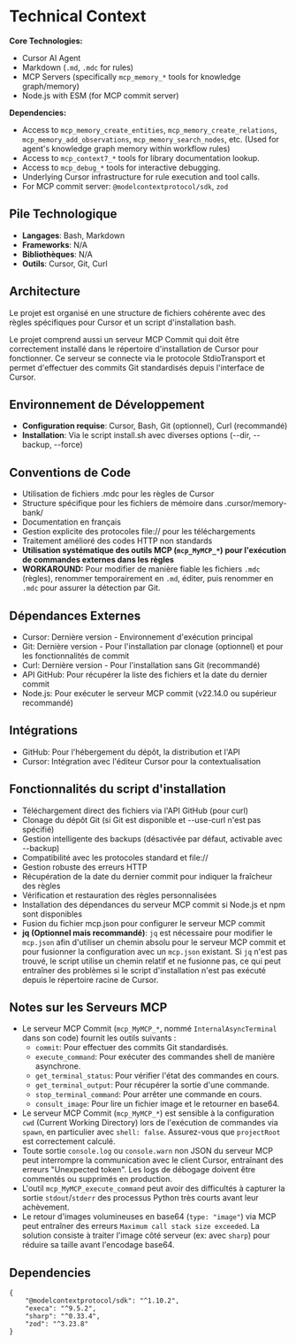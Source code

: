 # Technical Context

**Core Technologies:**
- Cursor AI Agent
- Markdown (`.md`, `.mdc` for rules)
- MCP Servers (specifically `mcp_memory_*` tools for knowledge graph/memory)
- Node.js with ESM (for MCP commit server)

**Dependencies:**
- Access to `mcp_memory_create_entities`, `mcp_memory_create_relations`, `mcp_memory_add_observations`, `mcp_memory_search_nodes`, etc. (Used for agent's knowledge graph memory within workflow rules)
- Access to `mcp_context7_*` tools for library documentation lookup.
- Access to `mcp_debug_*` tools for interactive debugging.
- Underlying Cursor infrastructure for rule execution and tool calls.
- For MCP commit server: `@modelcontextprotocol/sdk`, `zod`

## Pile Technologique
- **Langages**: Bash, Markdown
- **Frameworks**: N/A
- **Bibliothèques**: N/A
- **Outils**: Cursor, Git, Curl

## Architecture
Le projet est organisé en une structure de fichiers cohérente avec des règles spécifiques pour Cursor et un script d'installation bash.

Le projet comprend aussi un serveur MCP Commit qui doit être correctement installé dans le répertoire d'installation de Cursor pour fonctionner. Ce serveur se connecte via le protocole StdioTransport et permet d'effectuer des commits Git standardisés depuis l'interface de Cursor.

## Environnement de Développement
- **Configuration requise**: Cursor, Bash, Git (optionnel), Curl (recommandé)
- **Installation**: Via le script install.sh avec diverses options (--dir, --backup, --force)

## Conventions de Code
- Utilisation de fichiers .mdc pour les règles de Cursor
- Structure spécifique pour les fichiers de mémoire dans .cursor/memory-bank/
- Documentation en français
- Gestion explicite des protocoles file:// pour les téléchargements
- Traitement amélioré des codes HTTP non standards
- **Utilisation systématique des outils MCP (`mcp_MyMCP_*`) pour l'exécution de commandes externes dans les règles**
- **WORKAROUND:** Pour modifier de manière fiable les fichiers `.mdc` (règles), renommer temporairement en `.md`, éditer, puis renommer en `.mdc` pour assurer la détection par Git.

## Dépendances Externes
- Cursor: Dernière version - Environnement d'exécution principal
- Git: Dernière version - Pour l'installation par clonage (optionnel) et pour les fonctionnalités de commit
- Curl: Dernière version - Pour l'installation sans Git (recommandé)
- API GitHub: Pour récupérer la liste des fichiers et la date du dernier commit
- Node.js: Pour exécuter le serveur MCP commit (v22.14.0 ou supérieur recommandé)

## Intégrations
- GitHub: Pour l'hébergement du dépôt, la distribution et l'API
- Cursor: Intégration avec l'éditeur Cursor pour la contextualisation

## Fonctionnalités du script d'installation
- Téléchargement direct des fichiers via l'API GitHub (pour curl)
- Clonage du dépôt Git (si Git est disponible et --use-curl n'est pas spécifié)
- Gestion intelligente des backups (désactivée par défaut, activable avec --backup)
- Compatibilité avec les protocoles standard et file://
- Gestion robuste des erreurs HTTP
- Récupération de la date du dernier commit pour indiquer la fraîcheur des règles
- Vérification et restauration des règles personnalisées
- Installation des dépendances du serveur MCP commit si Node.js et npm sont disponibles
- Fusion du fichier mcp.json pour configurer le serveur MCP commit 
- **jq (Optionnel mais recommandé)**: `jq` est nécessaire pour modifier le `mcp.json` afin d'utiliser un chemin absolu pour le serveur MCP commit et pour fusionner la configuration avec un `mcp.json` existant. Si `jq` n'est pas trouvé, le script utilise un chemin relatif et ne fusionne pas, ce qui peut entraîner des problèmes si le script d'installation n'est pas exécuté depuis le répertoire racine de Cursor. 

## Notes sur les Serveurs MCP
- Le serveur MCP Commit (`mcp_MyMCP_*`, nommé `InternalAsyncTerminal` dans son code) fournit les outils suivants :
  - `commit`: Pour effectuer des commits Git standardisés.
  - `execute_command`: Pour exécuter des commandes shell de manière asynchrone.
  - `get_terminal_status`: Pour vérifier l'état des commandes en cours.
  - `get_terminal_output`: Pour récupérer la sortie d'une commande.
  - `stop_terminal_command`: Pour arrêter une commande en cours.
  - `consult_image`: Pour lire un fichier image et le retourner en base64.
- Le serveur MCP Commit (`mcp_MyMCP_*`) est sensible à la configuration `cwd` (Current Working Directory) lors de l'exécution de commandes via `spawn`, en particulier avec `shell: false`. Assurez-vous que `projectRoot` est correctement calculé.
- Toute sortie `console.log` ou `console.warn` non JSON du serveur MCP peut interrompre la communication avec le client Cursor, entraînant des erreurs "Unexpected token". Les logs de débogage doivent être commentés ou supprimés en production.
- L'outil `mcp_MyMCP_execute_command` peut avoir des difficultés à capturer la sortie `stdout`/`stderr` des processus Python très courts avant leur achèvement. 
- Le retour d'images volumineuses en base64 (`type: "image"`) via MCP peut entraîner des erreurs `Maximum call stack size exceeded`. La solution consiste à traiter l'image côté serveur (ex: avec `sharp`) pour réduire sa taille avant l'encodage base64.

## Dependencies
```
{
    "@modelcontextprotocol/sdk": "^1.10.2",
    "execa": "^9.5.2",
    "sharp": "^0.33.4",
    "zod": "^3.23.8"
} 